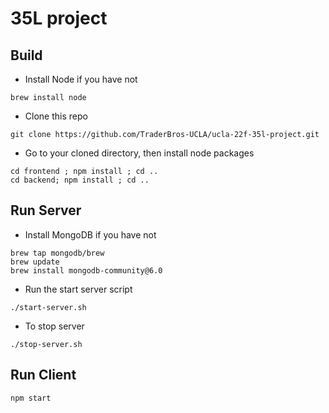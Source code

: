 # 35L project

## Build

- Install Node if you have not
```
brew install node
```

- Clone this repo
```
git clone https://github.com/TraderBros-UCLA/ucla-22f-35l-project.git
```

- Go to your cloned directory, then install node packages
```
cd frontend ; npm install ; cd ..
cd backend; npm install ; cd ..
```

## Run Server

- Install MongoDB if you have not
```
brew tap mongodb/brew
brew update
brew install mongodb-community@6.0
```
- Run the start server script
```
./start-server.sh
```

- To stop server
```
./stop-server.sh
```

## Run Client
```
npm start
```


